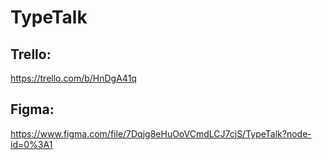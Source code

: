 # TypeTalk

## Trello: 
https://trello.com/b/HnDgA41q

## Figma: 
https://www.figma.com/file/7Dqjg8eHuOoVCmdLCJ7cjS/TypeTalk?node-id=0%3A1
